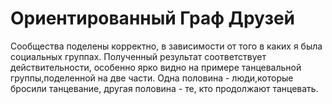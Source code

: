 # Ориентированный Граф Друзей

Сообщества поделены корректно, в зависимости от того в каких я была социальных группах. 
Полученный результат соответствует действительности, особенно ярко видно на примере танцевальной группы,поделенной на две части. Одна половина - люди,которые бросили танцевание, другая половина - те, кто продолжают танцевать.
